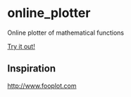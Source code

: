 # online_plotter
Online plotter of mathematical functions

[Try it out!](https://saona-raimundo.github.io/online_plotter)

## Inspiration

http://www.fooplot.com

